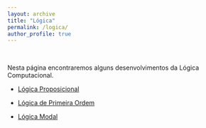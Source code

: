 ```yaml
---
layout: archive
title: "Lógica"
permalink: /logica/
author_profile: true
---
```


<br />

Nesta página encontraremos alguns desenvolvimentos da Lógica Computacional.

* [Lógica Proposicional](/logicaproposicional/)

* [Lógica de Primeira Ordem](/logicaprimeiraordem/)

* [Lógica Modal](/logicamodal/)